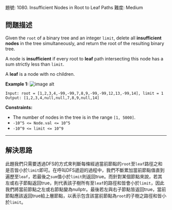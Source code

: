 題號: 1080. Insufficient Nodes in Root to Leaf Paths
難度: Medium

## 問題描述
Given the `root` of a binary tree and an integer `limit`, delete all **insufficient nodes** in the tree simultaneously, and return the root of the resulting binary tree.

A node is **insufficient** if every root to **leaf** path intersecting this node has a sum strictly less than `limit`.

A **leaf** is a node with no children.

**Example 1:**
![image alt](https://assets.leetcode.com/uploads/2019/06/05/insufficient-11.png)
```
Input: root = [1,2,3,4,-99,-99,7,8,9,-99,-99,12,13,-99,14], limit = 1
Output: [1,2,3,4,null,null,7,8,9,null,14]
```

**Constraints:**

- The number of nodes in the tree is in the range `[1, 5000]`.
- `-10^5 <= Node.val <= 10^5`
- `-10^9 <= limit <= 10^9`

---
## 解決思路

此題我們只需要透過DFS的方式來判斷每條經過當前節點的`root`至`leaf`路徑之和是否皆小於`limit`即可。在呼叫DFS遞迴的過程中，我們不斷累加當前節點值直到遍歷至`leaf`，若最後之`sum`值小於`limit`則返回true。而針對某個節點來說，若其左或右子節點返回true，則代表該子樹所有至`leaf`的路徑和皆會小於`limit`，因此我們將當前節點之左或右節點變為nullptr。最後若左與右子節點皆返回true，當前節點應該返回true給上層節點，以表示包含該當前節點為`root`的子樹之路徑和皆小於`limit`。